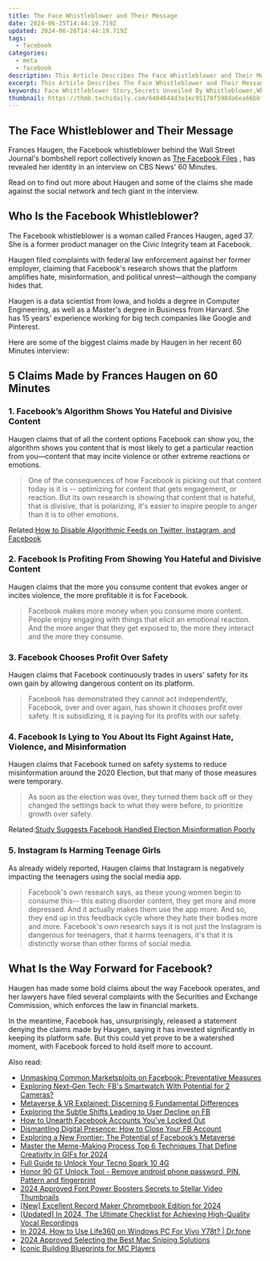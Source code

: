 ```yaml
---
title: The Face Whistleblower and Their Message
date: 2024-06-25T14:44:19.719Z
updated: 2024-06-26T14:44:19.719Z
tags:
  - facebook
categories:
  - meta
  - facebook
description: This Article Describes The Face Whistleblower and Their Message
excerpt: This Article Describes The Face Whistleblower and Their Message
keywords: Face Whistleblower Story,Secrets Unveiled By Whistleblower,Whistleblowing Insider Truth,Expose,Confidentiality Breaker's Message,WhistleBlower's Testimony,Inside Face Disclosure Tale
thumbnail: https://thmb.techidaily.com/6404644d3e1ec95170f598da6ea66bbff597c34cc3f9580cc8d7755b3643dcab.png
---
```


## The Face Whistleblower and Their Message

 Frances Haugen, the Facebook whistleblower behind the Wall Street Journal's bombshell report collectively known as [The Facebook Files](https://www.wsj.com/articles/the-facebook-files-11631713039) , has revealed her identity in an interview on CBS News' 60 Minutes.

 Read on to find out more about Haugen and some of the claims she made against the social network and tech giant in the interview.

## Who Is the Facebook Whistleblower?

 The Facebook whistleblower is a woman called Frances Haugen, aged 37\. She is a former product manager on the Civic Integrity team at Facebook.

 Haugen filed complaints with federal law enforcement against her former employer, claiming that Facebook's research shows that the platform amplifies hate, misinformation, and political unrest—although the company hides that.

 Haugen is a data scientist from Iowa, and holds a degree in Computer Engineering, as well as a Master's degree in Business from Harvard. She has 15 years' experience working for big tech companies like Google and Pinterest.

 Here are some of the biggest claims made by Haugen in her recent 60 Minutes interview:

## 5 Claims Made by Frances Haugen on 60 Minutes

### 1\. Facebook’s Algorithm Shows You Hateful and Divisive Content

 Haugen claims that of all the content options Facebook can show you, the algorithm shows you content that is most likely to get a particular reaction from you—content that may incite violence or other extreme reactions or emotions.

> One of the consequences of how Facebook is picking out that content today is it is -- optimizing for content that gets engagement, or reaction. But its own research is showing that content that is hateful, that is divisive, that is polarizing, it's easier to inspire people to anger than it is to other emotions.

 Related:[How to Disable Algorithmic Feeds on Twitter, Instagram, and Facebook](https://www.makeuseof.com/tag/how-and-why-to-disable-algorithmic-feeds-on-twitter-instagram-and-facebook/)

### 2\. Facebook Is Profiting From Showing You Hateful and Divisive Content

 Haugen claims that the more you consume content that evokes anger or incites violence, the more profitable it is for Facebook.

> Facebook makes more money when you consume more content. People enjoy engaging with things that elicit an emotional reaction. And the more anger that they get exposed to, the more they interact and the more they consume.

### 3\. Facebook Chooses Profit Over Safety

 Haugen claims that Facebook continuously trades in users' safety for its own gain by allowing dangerous content on its platform.

> Facebook has demonstrated they cannot act independently, Facebook, over and over again, has shown it chooses profit over safety. It is subsidizing, it is paying for its profits with our safety.

### 4\. Facebook Is Lying to You About Its Fight Against Hate, Violence, and Misinformation

 Haugen claims that Facebook turned on safety systems to reduce misinformation around the 2020 Election, but that many of those measures were temporary.

> As soon as the election was over, they turned them back off or they changed the settings back to what they were before, to prioritize growth over safety.

 Related:[Study Suggests Facebook Handled Election Misinformation Poorly](https://www.makeuseof.com/study-facebook-election-misinformation/)

### 5\. Instagram Is Harming Teenage Girls

 As already widely reported, Haugen claims that Instagram is negatively impacting the teenagers using the social media app.

> Facebook's own research says, as these young women begin to consume this-- this eating disorder content, they get more and more depressed. And it actually makes them use the app more. And so, they end up in this feedback cycle where they hate their bodies more and more. Facebook's own research says it is not just the Instagram is dangerous for teenagers, that it harms teenagers, it's that it is distinctly worse than other forms of social media.

## What Is the Way Forward for Facebook?

 Haugen has made some bold claims about the way Facebook operates, and her lawyers have filed several complaints with the Securities and Exchange Commission, which enforces the law in financial markets.

 In the meantime, Facebook has, unsurprisingly, released a statement denying the claims made by Haugen, saying it has invested significantly in keeping its platform safe. But this could yet prove to be a watershed moment, with Facebook forced to hold itself more to account.


<ins class="adsbygoogle"
     style="display:block"
     data-ad-format="autorelaxed"
     data-ad-client="ca-pub-7571918770474297"
     data-ad-slot="1223367746"></ins>



<ins class="adsbygoogle"
     style="display:block"
     data-ad-client="ca-pub-7571918770474297"
     data-ad-slot="8358498916"
     data-ad-format="auto"
     data-full-width-responsive="true"></ins>

<span class="atpl-alsoreadstyle">Also read:</span>
<div><ul>
<li><a href="https://facebook.techidaily.com/unmasking-common-marketsploits-on-facebook-preventative-measures/"><u>Unmasking Common Marketsploits on Facebook: Preventative Measures</u></a></li>
<li><a href="https://facebook.techidaily.com/exploring-next-gen-tech-fbs-smartwatch-with-potential-for-2-cameras/"><u>Exploring Next-Gen Tech: FB's Smartwatch With Potential for 2 Cameras?</u></a></li>
<li><a href="https://facebook.techidaily.com/metaverse-and-vr-explained-discerning-6-fundamental-differences/"><u>Metaverse & VR Explained: Discerning 6 Fundamental Differences</u></a></li>
<li><a href="https://facebook.techidaily.com/exploring-the-subtle-shifts-leading-to-user-decline-on-fb/"><u>Exploring the Subtle Shifts Leading to User Decline on FB</u></a></li>
<li><a href="https://facebook.techidaily.com/how-to-unearth-facebook-accounts-youve-locked-out/"><u>How to Unearth Facebook Accounts You've Locked Out</u></a></li>
<li><a href="https://facebook.techidaily.com/dismantling-digital-presence-how-to-close-your-fb-account/"><u>Dismantling Digital Presence: How to Close Your FB Account</u></a></li>
<li><a href="https://facebook.techidaily.com/exploring-a-new-frontier-the-potential-of-facebooks-metaverse/"><u>Exploring a New Frontier: The Potential of Facebook’s Metaverse</u></a></li>
<li><a href="https://extra-guidance.techidaily.com/master-the-meme-making-process-top-6-techniques-that-define-creativity-in-gifs-for-2024/"><u>Master the Meme-Making Process  Top 6 Techniques That Define Creativity in GIFs for 2024</u></a></li>
<li><a href="https://unlock-android.techidaily.com/full-guide-to-unlock-your-tecno-spark-10-4g-by-drfone-android/"><u>Full Guide to Unlock Your Tecno Spark 10 4G</u></a></li>
<li><a href="https://phone-solutions.techidaily.com/honor-90-gt-unlock-tool-remove-android-phone-password-pin-pattern-and-fingerprint-by-drfone-android-unlock-android-unlock/"><u>Honor 90 GT Unlock Tool - Remove android phone password, PIN, Pattern and fingerprint</u></a></li>
<li><a href="https://youtube-stream.techidaily.com/2024-approved-font-power-boosters-secrets-to-stellar-video-thumbnails/"><u>2024 Approved  Font Power Boosters  Secrets to Stellar Video Thumbnails</u></a></li>
<li><a href="https://digital-screen-recording.techidaily.com/new-excellent-record-maker-chromebook-edition-for-2024/"><u>[New] Excellent Record Maker  Chromebook Edition for 2024</u></a></li>
<li><a href="https://video-screen-grab.techidaily.com/updated-in-2024-the-ultimate-checklist-for-achieving-high-quality-vocal-recordings/"><u>[Updated] In 2024, The Ultimate Checklist for Achieving High-Quality Vocal Recordings</u></a></li>
<li><a href="https://phone-solutions.techidaily.com/in-2024-how-to-use-life360-on-windows-pc-for-vivo-y78t-drfone-by-drfone-virtual-android/"><u>In 2024, How to Use Life360 on Windows PC For Vivo Y78t? | Dr.fone</u></a></li>
<li><a href="https://screen-video-capture.techidaily.com/2024-approved-selecting-the-best-mac-sniping-solutions/"><u>2024 Approved  Selecting the Best Mac Sniping Solutions</u></a></li>
<li><a href="https://screen-video-capture.techidaily.com/iconic-building-blueprints-for-mc-players/"><u>Iconic Building Blueprints for MC Players</u></a></li>
</ul></div>
